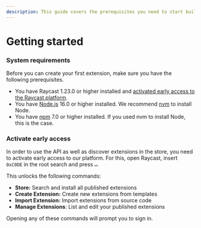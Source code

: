 ```yaml
---
description: This guide covers the prerequisites you need to start building extensions.
---
```


# Getting started

### System requirements

Before you can create your first extension, make sure you have the following prerequisites.

* You have Raycast 1.23.0 or higher installed and [activated early access to the Raycast platform](getting-started.md#activate-early-access).
* You have [Node.js](https://nodejs.org/) 16.0 or higher installed. We recommend [nvm](https://github.com/nvm-sh/nvm) to install Node.
* You have [npm](http://npmjs.com) 7.0 or higher installed. If you used nvm to install Node, this is the case.

### Activate early access

In order to use the API as well as discover extensions in the store, you need to activate early access to our platform. For this, open Raycast, insert `0xC0DE` in the root search and press `↵`. 

This unlocks the following commands:

* **Store:** Search and install all published extensions
* **Create Extension:** Create new extensions from templates
* **Import Extension:** Import extensions from source code
* **Manage Extensions**: List and edit your published extensions

Opening any of these commands will prompt you to sign in.

